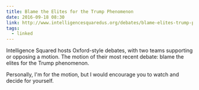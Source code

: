 ```yaml
---
title: Blame the Elites for the Trump Phenomenon
date: 2016-09-18 08:30
link: http://www.intelligencesquaredus.org/debates/blame-elites-trump-phenomenon
tags:
  - linked
---
```


Intelligence Squared hosts Oxford-style debates, with two teams supporting or opposing a motion. The motion of their most recent debate: blame the elites for the Trump phenomenon.

Personally, I'm for the motion, but I would encourage you to watch and decide for yourself. 

